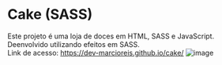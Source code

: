# Cake (SASS)
Este projeto é uma loja de doces em HTML, SASS e JavaScript.<br>
Deenvolvido utilizando efeitos em SASS.<br>
Link de acesso: https://dev-marcioreis.github.io/cake/
![image](https://user-images.githubusercontent.com/122680054/224761165-0e98046d-c6eb-4e2e-8dfd-bbc3dda1d43e.png)


